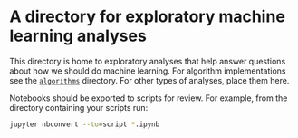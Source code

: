 # A directory for exploratory machine learning analyses

This directory is home to exploratory analyses that help answer questions about how we should do machine learning. For algorithm implementations see the [`algorithms`](../algorithms) directory. For other types of analyses, place them here.

Notebooks should be exported to scripts for review. For example, from the directory containing your scripts run:

```sh
jupyter nbconvert --to=script *.ipynb
```
